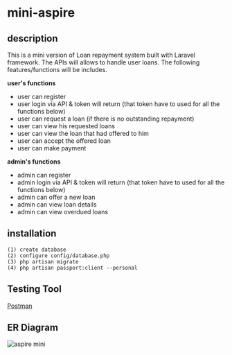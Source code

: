 # mini-aspire

## description
This is a mini version of Loan repayment system built with Laravel framework. 
The APIs will allows to handle user loans. 
The following features/functions will be includes.

**user's functions**
 - user can register
 - user login via API & token will return (that token have to used for all the functions below)
 - user can request a loan (if there is no outstanding repayment)
 - user can view his requested loans
 - user can view the loan that had offered to him
 - user can accept the offered loan
 - user can make payment
 
 **admin's functions**
  - admin can register
  - admin login via API & token will return (that token have to used for all the functions below)
  - admin can offer a new loan
  - admin can view loan details
  - admin can view overdued loans



## installation

```
(1) create database
(2) configure config/database.php
(3) php artisan migrate
(4) php artisan passport:client --personal
 ```
 
## Testing Tool
[Postman](https://www.getpostman.com/)

## ER Diagram
![aspire mini](https://user-images.githubusercontent.com/18179544/48685706-9dfcbf00-ebf2-11e8-9119-e434a162a8a4.png)

      
